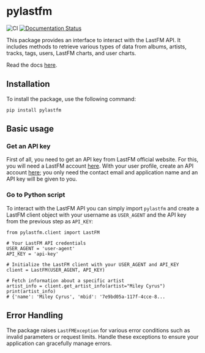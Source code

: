 # pylastfm 

![CI](https://github.com/theorangewill/pylastfm/actions/workflows/pipeline.yaml/badge.svg)
[![Documentation Status](https://readthedocs.org/projects/pylastfm/badge/?version=latest)](https://pylastfm.readthedocs.io/en/latest/?badge=latest)

This package provides an interface to interact with the LastFM API.
It includes methods to retrieve various types of data from albums, artists, tracks, tags, users, LastFM charts, and user charts. 

Read the docs [here](https://pylastfm.readthedocs.io/en/latest/).

## Installation

To install the package, use the following command:

```{.sh}
pip install pylastfm
```
## Basic usage

### Get an API key
First of all, you need to get an API key from LastFM official website. For this, you will need a LastFM account [here](https://www.last.fm/join). With your user profile, create an API account [here](https://www.last.fm/api/account/create); you only need the contact email and application name and an API key will be given to you.

### Go to Python script

To interact with the LastFM API you can simply import `pylastfm` and create a LastFM client object with your username as `USER_AGENT` and the API key from the previous step as `API_KEY`:

```{.py3}
from pylastfm.client import LastFM

# Your LastFM API credentials
USER_AGENT = 'user-agent'
API_KEY = 'api-key'

# Initialize the LastFM client with your USER_AGENT and API_KEY
client = LastFM(USER_AGENT, API_KEY)

# Fetch information about a specific artist
artist_info = client.get_artist_info(artist="Miley Cyrus")
print(artist_info)
# {'name': 'Miley Cyrus', 'mbid': '7e9bd05a-117f-4cce-8...
```

## Error Handling

The package raises `LastFMException` for various error conditions such as invalid parameters or request limits.
Handle these exceptions to ensure your application can gracefully manage errors.
